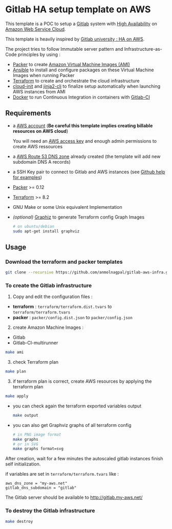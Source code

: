 Gitlab HA setup template on AWS
===============================

This template is a POC to setup a [Gitlab](https://about.gitlab.com/) system with [High Availability](https://about.gitlab.com/high-availability/)  on [Amazon Web Service Cloud](https://aws.amazon.com/).

This template is heavily inspired by [Gitlab university : HA on AWS](https://docs.gitlab.com/ce/university/high-availability/aws/).


The project tries to follow Immutable server pattern and Infrastructure-as-Code principles by using :
* [Packer](https://www.packer.io/) to create [Amazon Virtual Machine Images (AMI)](http://docs.aws.amazon.com/AWSEC2/latest/UserGuide/AMIs.html)
* [Ansible](https://www.ansible.com/) to install and configure packages on these Virtual Machine Images when running Packer
* [Terraform](https://www.terraform.io/) to create and orchestrate the cloud infrastructure
* [cloud-init](https://cloudinit.readthedocs.io/en/latest/) and [jinja2-cli](https://github.com/mattrobenolt/jinja2-cli) to finalize setup automatically when launching AWS instances from AMI
* [Docker](https://www.docker.com/) to run Continuous Integration in containers with [Gitlab-CI](https://about.gitlab.com/gitlab-ci/)


Requirements
------------

* a [AWS account](https://aws.amazon.com/) (**Be careful this template implies creating billable resources on AWS cloud**)

  You will need an [AWS access key](http://docs.aws.amazon.com/IAM/latest/UserGuide/id_credentials_access-keys.html) and enough admin permissions to create AWS ressources
* a [AWS Route 53 DNS zone](http://docs.aws.amazon.com/Route53/latest/DeveloperGuide/Welcome.html) already created (the template will add new subdomain DNS A records)
* a SSH Key pair to connect to Gitlab and AWS instances (see [Github help for examples](https://help.github.com/articles/generating-a-new-ssh-key-and-adding-it-to-the-ssh-agent/))
* [Packer](https://www.packer.io/) >= 0.12
* [Terraform](https://www.terraform.io/) >= 8.2
* GNU Make or some Unix equivalent Implementation
* *(optional)* [Graphiz](http://www.graphviz.org/) to generate Terraform config Graph Images 
  ```sh
  # on ubuntu/debian
  sudo apt-get install graphviz
  ```


Usage
-----

### Download the terraform and packer templates

```sh
git clone --recursive https://github.com/anmolnagpal/gitlab-aws-infra.git
```

### To create the Gitlab infrastructure

1. Copy and edit the configuration files :

  * **terraform** : `terraform/terraform.dist.tvars` to `terraform/terraform.tvars`
  * **packer** : `packer/config.dist.json` to `packer/config.json`
  
2. create Amazon Machine Images :

  * Gitlab 
  * Gitlab-CI-multirunner 

  ```sh
  make ami
  ```
  
3. check Terraform plan 

  ```sh
  make plan
  ```

3. if terraform plan is correct, create AWS resources by applying the terraform plan

  ```sh
  make apply
  ```

  * you can check again the terraform exported variables output
    ```sh
    make output
    ```
  * you can also get Graphviz graphs of all terraform config
    ```sh
    # in PNG image format
    make graphs
    # or in SVG
    make graphs format=svg
    ```

After creation, wait for a few minutes the autoscaled gitlab instances finish self initialization.

if variables are set in `terraform/terraform.tvars` like :
```hcl
aws_dns_zone = "my-aws.net"
gitlab_dns_subdomain = "gitlab"
```

The Gitlab server should be available to http://gitlab.my-aws.net/ 

### To destroy the Gitlab infrastructure 

```sh
make destroy
```

